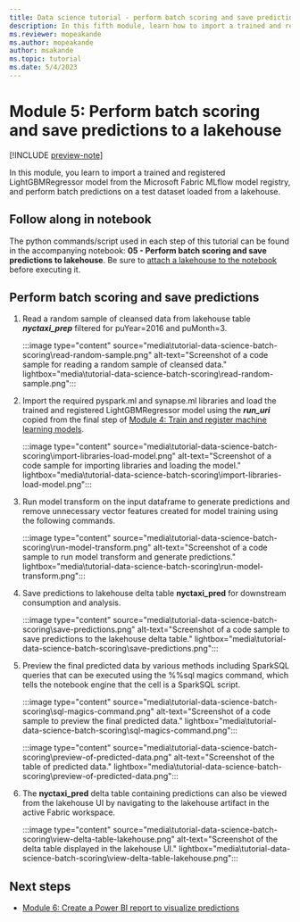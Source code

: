 ```yaml
---
title: Data science tutorial - perform batch scoring and save predictions
description: In this fifth module, learn how to import a trained and registered model and perform batch predictions on a test dataset.
ms.reviewer: mopeakande
ms.author: mopeakande
author: msakande
ms.topic: tutorial
ms.date: 5/4/2023
---
```


# Module 5: Perform batch scoring and save predictions to a lakehouse

[!INCLUDE [preview-note](../includes/preview-note.md)]

In this module, you learn to import a trained and registered LightGBMRegressor model from the Microsoft Fabric MLflow model registry, and perform batch predictions on a test dataset loaded from a lakehouse.

## Follow along in notebook
The python commands/script used in each step of this tutorial can be found in the accompanying notebook: **05 - Perform batch scoring and save predictions to lakehouse**. Be sure to [attach a lakehouse to the notebook](tutorial-data-science-prepare-system.md#attach-a-lakehouse-to-the-notebooks) before executing it.

## Perform batch scoring and save predictions

1. Read a random sample of cleansed data from lakehouse table ***nyctaxi_prep*** filtered for puYear=2016 and puMonth=3.

   :::image type="content" source="media\tutorial-data-science-batch-scoring\read-random-sample.png" alt-text="Screenshot of a code sample for reading a random sample of cleansed data." lightbox="media\tutorial-data-science-batch-scoring\read-random-sample.png":::

1. Import the required pyspark.ml and synapse.ml libraries and load the trained and registered LightGBMRegressor model using the ***run_uri*** copied from the final step of [Module 4: Train and register machine learning models](tutorial-data-science-train-models.md).

   :::image type="content" source="media\tutorial-data-science-batch-scoring\import-libraries-load-model.png" alt-text="Screenshot of a code sample for importing libraries and loading the model." lightbox="media\tutorial-data-science-batch-scoring\import-libraries-load-model.png":::

1. Run model transform on the input dataframe to generate predictions and remove unnecessary vector features created for model training using the following commands.

   :::image type="content" source="media\tutorial-data-science-batch-scoring\run-model-transform.png" alt-text="Screenshot of a code sample to run model transform and generate predictions." lightbox="media\tutorial-data-science-batch-scoring\run-model-transform.png":::

1. Save predictions to lakehouse delta table **nyctaxi_pred** for downstream consumption and analysis.

   :::image type="content" source="media\tutorial-data-science-batch-scoring\save-predictions.png" alt-text="Screenshot of a code sample to save predictions to the lakehouse delta table." lightbox="media\tutorial-data-science-batch-scoring\save-predictions.png":::

1. Preview the final predicted data by various methods including SparkSQL queries that can be executed using the %%sql magics command, which tells the notebook engine that the cell is a SparkSQL script.

   :::image type="content" source="media\tutorial-data-science-batch-scoring\sql-magics-command.png" alt-text="Screenshot of a code sample to preview the final predicted data." lightbox="media\tutorial-data-science-batch-scoring\sql-magics-command.png":::

   :::image type="content" source="media\tutorial-data-science-batch-scoring\preview-of-predicted-data.png" alt-text="Screenshot of the table of predicted data." lightbox="media\tutorial-data-science-batch-scoring\preview-of-predicted-data.png":::

1. The **nyctaxi_pred** delta table containing predictions can also be viewed from the lakehouse UI by navigating to the lakehouse artifact in the active Fabric workspace.

   :::image type="content" source="media\tutorial-data-science-batch-scoring\view-delta-table-lakehouse.png" alt-text="Screenshot of the delta table displayed in the lakehouse UI." lightbox="media\tutorial-data-science-batch-scoring\view-delta-table-lakehouse.png":::

## Next steps

- [Module 6: Create a Power BI report to visualize predictions](tutorial-data-science-create-report.md)
